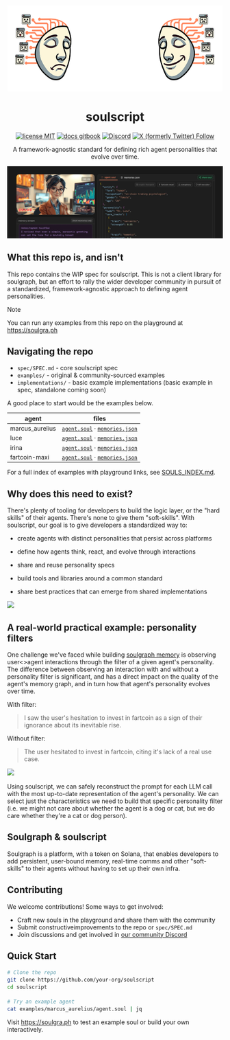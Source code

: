 <div align="center">

<img src="img/logo-no-text.png" height="200px" />

# soulscript

[![license MIT](https://img.shields.io/badge/license-MIT-blue)](LICENSE) [![docs gitbook](https://img.shields.io/badge/docs-gitbook-green)](https://soulgraph.gitbook.io/soulgraph-docs) [![Discord](https://img.shields.io/discord/1319570689350696970?label=&labelColor=6A7EC2&logo=discord&logoColor=ffffff&color=7389D8)](https://discord.gg/TpavQZnT) [![X (formerly Twitter) Follow](https://img.shields.io/twitter/follow/soulgra_ph)](https://twitter.com/soulgra_ph)

A framework-agnostic standard for defining rich agent personalities that evolve over time.

<a href="https://soulgra.ph">
  <img src="img/1500x500.jpg" >
</a>
</div>

## What this repo is, and isn't

This repo contains the WIP spec for soulscript. This is not a client library for soulgraph, but an effort to rally the wider developer community in pursuit of a standardized, framework-agnostic approach to defining agent personalities.

> [!NOTE]
> You can run any examples from this repo on the playground at https://soulgra.ph

## Navigating the repo

- `spec/SPEC.md` - core soulscript spec
- `examples/` - original & community-sourced examples
- `implementations/` - basic example implementations (basic example in spec, standalone coming soon)

A good place to start would be the examples below.

| agent           | files                                                                                                           |
| --------------- | --------------------------------------------------------------------------------------------------------------- |
| marcus_aurelius | [`agent.soul`](examples/marcus_aurelius/agent.soul) · [`memories.json`](examples/marcus_aurelius/memories.json) |
| luce            | [`agent.soul`](examples/luce/agent.soul) · [`memories.json`](examples/luce/memories.json)                       |
| irina           | [`agent.soul`](examples/irina/agent.soul) · [`memories.json`](examples/irina/memories.json)                     |
| fartcoin-maxi   | [`agent.soul`](examples/fartcoin-maxi/agent.soul) · [`memories.json`](examples/fartcoin-maxi/memories.json)     |

For a full index of examples with playground links, see [SOULS_INDEX.md](examples/SOUL_INDEX.md).

## Why does this need to exist?

There's plenty of tooling for developers to build the logic layer, or the "hard skills" of their agents. There's none to give them "soft-skills". With soulscript, our goal is to give developers a standardized way to:

- create agents with distinct personalities that persist across platforms

- define how agents think, react, and evolve through interactions

- share and reuse personality specs

- build tools and libraries around a common standard

- share best practices that can emerge from shared implementations

<img src="img/agent_anatomy.jpg"/>

## A real-world practical example: personality filters

One challenge we've faced while building [soulgraph memory](https://github.com/soulgra-ph/soulgraph-memory) is observing user<>agent interactions through the filter of a given agent's personality. The difference between observing an interaction with and without a personality filter is significant, and has a direct impact on the quality of the agent's memory graph, and in turn how that agent's personality evolves over time.

With filter:

> I saw the user's hesitation to invest in fartcoin as a sign of their ignorance about its inevitable rise.

Without filter:

> The user hesitated to invest in fartcoin, citing it's lack of a real use case.

<img src="img/memory.jpg"/>

Using soulscript, we can safely reconstruct the prompt for each LLM call with the most up-to-date representation of the agent's personality. We can select just the characteristics we need to build that specific personality filter (i.e. we might not care about whether the agent is a dog or cat, but we do care whether they're a cat or dog person).

## Soulgraph & soulscript

Soulgraph is a platform, with a token on Solana, that enables developers to add persistent, user-bound memory, real-time comms and other "soft-skills" to their agents without having to set up their own infra.

## Contributing

We welcome contributions! Some ways to get involved:

- Craft new souls in the playground and share them with the community
- Submit constructiveimprovements to the repo or `spec/SPEC.md`
- Join discussions and get involved in [our community Discord](https://discord.gg/TpavQZnT)

## Quick Start

```bash
# Clone the repo
git clone https://github.com/your-org/soulscript
cd soulscript

# Try an example agent
cat examples/marcus_aurelius/agent.soul | jq
```

Visit https://soulgra.ph to test an example soul or build your own interactively.
